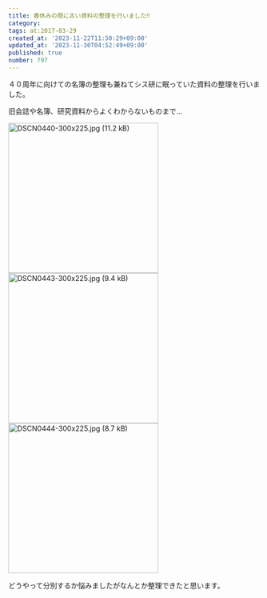 ```yaml
---
title: 春休みの間に古い資料の整理を行いました‼
category:
tags: at:2017-03-29
created_at: '2023-11-22T11:50:29+09:00'
updated_at: '2023-11-30T04:52:49+09:00'
published: true
number: 797
---
```


４０周年に向けての名簿の整理も兼ねてシス研に眠っていた資料の整理を行いました。

旧会誌や名簿、研究資料からよくわからないものまで...

<img width="300" alt="DSCN0440-300x225.jpg (11.2 kB)" src="/img/markdown/797/469bcc1b-073e-4de0-9854-fdc7f56e6d9d.jpg">
<img width="300" alt="DSCN0443-300x225.jpg (9.4 kB)" src="/img/markdown/797/937dac3a-1748-4b70-92ff-192989e37fb0.jpg">
<img width="300" alt="DSCN0444-300x225.jpg (8.7 kB)" src="/img/markdown/797/a1494fd2-14d0-4d73-8f61-89477f4114ca.jpg">


どうやって分別するか悩みましたがなんとか整理できたと思います。
